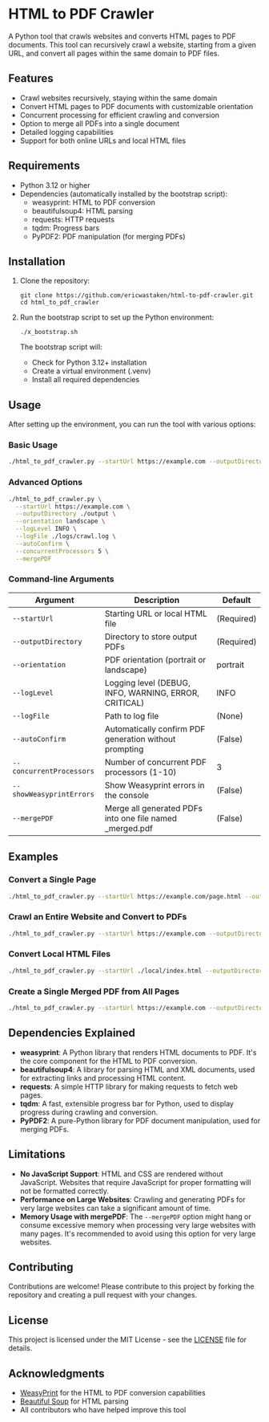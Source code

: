 # HTML to PDF Crawler

A Python tool that crawls websites and converts HTML pages to PDF documents. This tool can recursively crawl a website, starting from a given URL, and convert all pages within the same domain to PDF files.

## Features

- Crawl websites recursively, staying within the same domain
- Convert HTML pages to PDF documents with customizable orientation
- Concurrent processing for efficient crawling and conversion
- Option to merge all PDFs into a single document
- Detailed logging capabilities
- Support for both online URLs and local HTML files

## Requirements

- Python 3.12 or higher
- Dependencies (automatically installed by the bootstrap script):
  - weasyprint: HTML to PDF conversion
  - beautifulsoup4: HTML parsing
  - requests: HTTP requests
  - tqdm: Progress bars
  - PyPDF2: PDF manipulation (for merging PDFs)

## Installation

1. Clone the repository:
   ```
   git clone https://github.com/ericwastaken/html-to-pdf-crawler.git
   cd html_to_pdf_crawler
   ```

2. Run the bootstrap script to set up the Python environment:
   ```
   ./x_bootstrap.sh
   ```

   The bootstrap script will:
   - Check for Python 3.12+ installation
   - Create a virtual environment (.venv)
   - Install all required dependencies

## Usage

After setting up the environment, you can run the tool with various options:

### Basic Usage

```bash
./html_to_pdf_crawler.py --startUrl https://example.com --outputDirectory ./output
```

### Advanced Options

```bash
./html_to_pdf_crawler.py \
  --startUrl https://example.com \
  --outputDirectory ./output \
  --orientation landscape \
  --logLevel INFO \
  --logFile ./logs/crawl.log \
  --autoConfirm \
  --concurrentProcessors 5 \
  --mergePDF
```

### Command-line Arguments

| Argument | Description | Default |
|----------|-------------|---------|
| `--startUrl` | Starting URL or local HTML file | (Required) |
| `--outputDirectory` | Directory to store output PDFs | (Required) |
| `--orientation` | PDF orientation (portrait or landscape) | portrait |
| `--logLevel` | Logging level (DEBUG, INFO, WARNING, ERROR, CRITICAL) | INFO |
| `--logFile` | Path to log file | (None) |
| `--autoConfirm` | Automatically confirm PDF generation without prompting | (False) |
| `--concurrentProcessors` | Number of concurrent PDF processors (1-10) | 3 |
| `--showWeasyprintErrors` | Show Weasyprint errors in the console | (False) |
| `--mergePDF` | Merge all generated PDFs into one file named _merged.pdf | (False) |

## Examples

### Convert a Single Page

```bash
./html_to_pdf_crawler.py --startUrl https://example.com/page.html --outputDirectory ./output --autoConfirm
```

### Crawl an Entire Website and Convert to PDFs

```bash
./html_to_pdf_crawler.py --startUrl https://example.com --outputDirectory ./output --autoConfirm
```

### Convert Local HTML Files

```bash
./html_to_pdf_crawler.py --startUrl ./local/index.html --outputDirectory ./output --autoConfirm
```

### Create a Single Merged PDF from All Pages

```bash
./html_to_pdf_crawler.py --startUrl https://example.com --outputDirectory ./output --autoConfirm --mergePDF
```

## Dependencies Explained

- **weasyprint**: A Python library that renders HTML documents to PDF. It's the core component for the HTML to PDF conversion.
- **beautifulsoup4**: A library for parsing HTML and XML documents, used for extracting links and processing HTML content.
- **requests**: A simple HTTP library for making requests to fetch web pages.
- **tqdm**: A fast, extensible progress bar for Python, used to display progress during crawling and conversion.
- **PyPDF2**: A pure-Python library for PDF document manipulation, used for merging PDFs.

## Limitations

- **No JavaScript Support**: HTML and CSS are rendered without JavaScript. Websites that require JavaScript for proper formatting will not be formatted correctly.
- **Performance on Large Websites**: Crawling and generating PDFs for very large websites can take a significant amount of time.
- **Memory Usage with mergePDF**: The `--mergePDF` option might hang or consume excessive memory when processing very large websites with many pages. It's recommended to avoid using this option for very large websites.

## Contributing

Contributions are welcome! Please contribute to this project by forking the repository and creating a pull request with your changes.

## License

This project is licensed under the MIT License - see the [LICENSE](LICENSE) file for details.

## Acknowledgments

- [WeasyPrint](https://weasyprint.org/) for the HTML to PDF conversion capabilities
- [Beautiful Soup](https://www.crummy.com/software/BeautifulSoup/) for HTML parsing
- All contributors who have helped improve this tool
